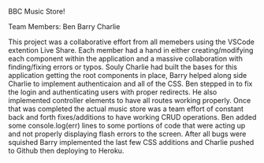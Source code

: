 BBC Music Store!
 
Team Members:
Ben 
Barry 
Charlie

This project was a collaborative effort from all memebers using the VSCode extention Live Share. Each member had a hand in either creating/modifying each component within the application and a massive collaboration with finding/fixing errors or typos. Souly Charlie had built the bases for this application getting the root components in place, Barry helped along side Charlie to implement authenticaion and all of the CSS. Ben stepped in to fix the login and authenticating users with proper redirects. He also implemented controller elements to have all routes working properly. Once that was completed the actual music store was a team effort of constant back and forth fixes/additions to have working CRUD operations. Ben added some console.log(err) lines to some portions of code that were acting up and not properly displaying flash errors to the screen. After all bugs were squished Barry implemented the last few CSS additions and Charlie pushed to Github then deploying to Heroku.